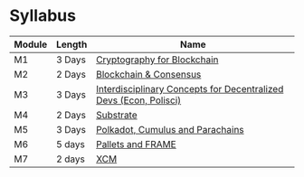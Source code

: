 # Syllabus

| Module | Length | Name                                                                                |
| ------ | ------ | ----------------------------------------------------------------------------------- |
| M1     | 3 Days | [Cryptography for Blockchain](./1-Cryptography/)                                    |
| M2     | 2 Days | [Blockchain & Consensus](./2-Blockchain/)                                           |
| M3     | 3 Days | [Interdisciplinary Concepts for Decentralized Devs (Econ, Polisci)](./3-Economics/) |
| M4     | 2 Days | [Substrate](./4-Substrate/)                                                         |
| M5     | 3 Days | [Polkadot, Cumulus and Parachains](./5-polkadot/)                                   |
| M6     | 5 days | [Pallets and FRAME](./6-FRAME/)                                                     |
| M7     | 2 days | [XCM](./7-XCM/)                                                                     |
